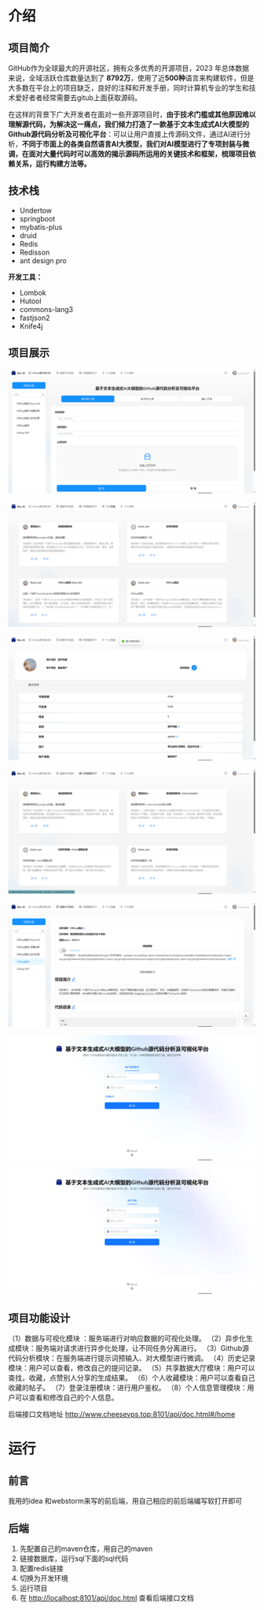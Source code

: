 
# 介绍

## 项目简介

GitHub作为全球最大的开源社区，拥有众多优秀的开源项目，2023 年总体数据来说，全域活跃仓库数量达到了 **8792万**，使用了近**500种**语言来构建软件，但是大多数在平台上的项目缺乏，良好的注释和开发手册，同时计算机专业的学生和技术爱好者者经常需要去gitub上面获取源码。

在这样的背景下广大开发者在面对一些开源项目时，**由于技术门槛或其他原因难以理解源代码，为解决这一痛点，我们倾力打造了一款基于文本生成式Al大模型的Github源代码分析及可视化平台**：可以让用户直接上传源码文件，通过AI进行分析，**不同于市面上的各类自然语言AI大模型，我们对AI模型进行了专项封装与微调，在面对大量代码时可以高效的揭示源码所运用的关键技术和框架，梳理项目依赖关系，运行构建方法等。**

## 技术栈

- Undertow
- springboot
- mybatis-plus
- druid
- Redis
- Redisson
- ant design pro

**开发工具：**

- Lombok
- Hutool
- commons-lang3
- fastjson2
- Knife4j

## 项目展示

![](attachments/Github源码分析.png)

![](attachments/个人收藏.png)

![](attachments/个人信息.png)

![](attachments/共享数据大厅.png)

![](attachments/数据与可视化.png)

![](attachments/用户登录.png)

![](attachments/用户注册.png)

## 项目功能设计

（1）数据与可视化模块 ：服务端进行对响应数据的可视化处理。
（2）异步化生成模块：服务端对请求进行异步化处理，让不同任务分离进行。
（3）Github源代码分析模块：在服务端进行提示词预输入、对大模型进行微调。
（4）历史记录模块：用户可以查看，修改自己的提问记录。
（5）共享数据大厅模块：用户可以查找，收藏，点赞别人分享的生成结果。
（6）个人收藏模块：用户可以查看自己收藏的帖子。
（7）登录注册模块：进行用户鉴权。
（8）个人信息管理模块：用户可以查看和修改自己的个人信息。

后端接口文档地址
<http://www.cheesevps.top:8101/api/doc.html#/home>

# 运行

## 前言

我用的idea 和webstorm来写的前后端，用自己相应的前后端编写软打开即可

## 后端

1. 先配置自己的maven仓库，用自己的maven
2. 链接数据库，运行sql下面的sql代码
3. 配置redis链接
4. 切换为开发环境
5. 运行项目
6. 在 <http://localhost:8101/api/doc.html> 查看后端接口文档


